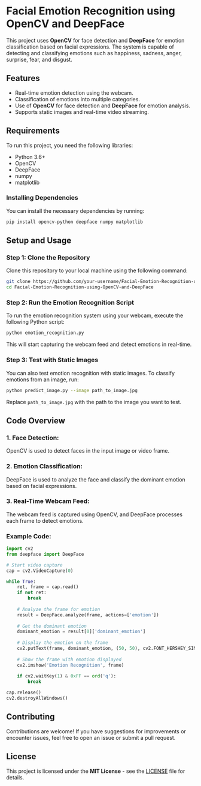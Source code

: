 
# Facial Emotion Recognition using OpenCV and DeepFace

This project uses **OpenCV** for face detection and **DeepFace** for emotion classification based on facial expressions. The system is capable of detecting and classifying emotions such as happiness, sadness, anger, surprise, fear, and disgust.

## Features
- Real-time emotion detection using the webcam.
- Classification of emotions into multiple categories.
- Use of **OpenCV** for face detection and **DeepFace** for emotion analysis.
- Supports static images and real-time video streaming.

## Requirements

To run this project, you need the following libraries:

- Python 3.6+
- OpenCV
- DeepFace
- numpy
- matplotlib

### Installing Dependencies

You can install the necessary dependencies by running:

```bash
pip install opencv-python deepface numpy matplotlib
```

## Setup and Usage

### Step 1: Clone the Repository

Clone this repository to your local machine using the following command:

```bash
git clone https://github.com/your-username/Facial-Emotion-Recognition-using-OpenCV-and-DeepFace.git
cd Facial-Emotion-Recognition-using-OpenCV-and-DeepFace
```

### Step 2: Run the Emotion Recognition Script

To run the emotion recognition system using your webcam, execute the following Python script:

```bash
python emotion_recognition.py
```

This will start capturing the webcam feed and detect emotions in real-time.

### Step 3: Test with Static Images

You can also test emotion recognition with static images. To classify emotions from an image, run:

```bash
python predict_image.py --image path_to_image.jpg
```

Replace `path_to_image.jpg` with the path to the image you want to test.

## Code Overview

### 1. **Face Detection:**

OpenCV is used to detect faces in the input image or video frame.

### 2. **Emotion Classification:**

DeepFace is used to analyze the face and classify the dominant emotion based on facial expressions.

### 3. **Real-Time Webcam Feed:**

The webcam feed is captured using OpenCV, and DeepFace processes each frame to detect emotions.

### Example Code:

```python
import cv2
from deepface import DeepFace

# Start video capture
cap = cv2.VideoCapture(0)

while True:
    ret, frame = cap.read()
    if not ret:
        break
    
    # Analyze the frame for emotion
    result = DeepFace.analyze(frame, actions=['emotion'])
    
    # Get the dominant emotion
    dominant_emotion = result[0]['dominant_emotion']
    
    # Display the emotion on the frame
    cv2.putText(frame, dominant_emotion, (50, 50), cv2.FONT_HERSHEY_SIMPLEX, 1, (0, 255, 0), 2, cv2.LINE_AA)
    
    # Show the frame with emotion displayed
    cv2.imshow('Emotion Recognition', frame)
    
    if cv2.waitKey(1) & 0xFF == ord('q'):
        break

cap.release()
cv2.destroyAllWindows()
```

## Contributing

Contributions are welcome! If you have suggestions for improvements or encounter issues, feel free to open an issue or submit a pull request.

## License

This project is licensed under the **MIT License** - see the [LICENSE](LICENSE) file for details.
